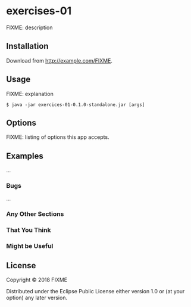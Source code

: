 # exercises-01

FIXME: description

## Installation

Download from http://example.com/FIXME.

## Usage

FIXME: explanation

    $ java -jar exercices-01-0.1.0-standalone.jar [args]

## Options

FIXME: listing of options this app accepts.

## Examples

...

### Bugs

...

### Any Other Sections
### That You Think
### Might be Useful

## License

Copyright © 2018 FIXME

Distributed under the Eclipse Public License either version 1.0 or (at
your option) any later version.
